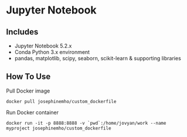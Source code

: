 # Jupyter Notebook 


## Includes

* Jupyter Notebook 5.2.x
* Conda Python 3.x environment
* pandas, matplotlib, scipy, seaborn, scikit-learn & supporting libraries

## How To Use

Pull Docker image
```
docker pull josephinemho/custom_dockerfile
```

Run Docker container
```
docker run -it -p 8888:8888 -v `pwd`:/home/jovyan/work --name myproject josephinemho/custom_dockerfile
```

